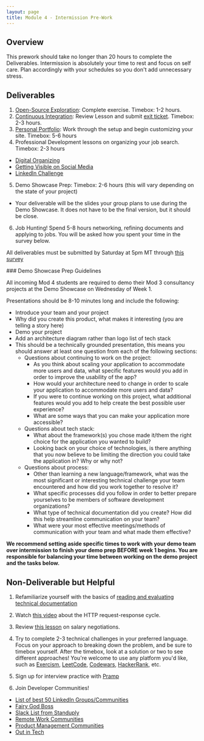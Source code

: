 ```yaml
---
layout: page
title: Module 4 - Intermission Pre-Work
---
```


## Overview

This prework should take no longer than 20 hours to complete the Deliverables. Intermission is absolutely your time to rest and focus on self care. Plan accordingly with your schedules so you don't add unnecessary stress.


## Deliverables

1. [Open-Source Exploration](./open_source): Complete exercise. Timebox: 1-2 hours. 
2. [Continuous Integration](./continuous_integration): Review Lesson and submit [exit ticket](https://forms.gle/M2xom7asi4BF79Ay8). Timebox: 2-3 hours.
3. [Personal Portfolio](../projects/personal_portfolio): Work through the setup and begin customizing your site. Timebox: 5-6 hours
4. Professional Development lessons on organizing your job search. Timebox: 2-3 hours
  * [Digital Organizing](../pd/lessons/digital_organizing_job_search)
  * [Getting Visible on Social Media](../pd/lessons/getting_visible_social_media)
  * [LinkedIn Challenge](../pd/lessons/linkedin_challenge)
5. Demo Showcase Prep: Timebox: 2-6 hours (this will vary depending on the state of your project)
  * Your deliverable will be the slides your group plans to use during the Demo Showcase. It does not have to be the final version, but it should be close.
6. Job Hunting! Spend 5-8 hours networking, refining documents and applying to jobs. You will be asked how you spent your time in the survey below. 

All deliverables must be submitted by Saturday at 5pm MT through [this survey](https://forms.gle/Nz6FJwQZLSHZU2yu9)

<section class="dropdown">
### Demo Showcase Prep Guidelines

All incoming Mod 4 students are required to demo their Mod 3 consultancy projects at the Demo Showcase on Wednesday of Week 1.

Presentations should be 8-10 minutes long and include the following:
- Introduce your team and your project
- Why did you create this product, what makes it interesting (you are telling a story here)
- Demo your project
- Add an architecture diagram rather than logo list of tech stack
- This should be a technically grounded presentation, this means you should answer at least one question from each of the following sections:
  - Questions about continuing to work on the project:
    - As you think about scaling your application to accommodate more users and data, what specific features would you add in order to improve the usability of the app?
    - How would your architecture need to change in order to scale your application to accommodate more users and data?
    - If you were to continue working on this project, what additional features would you add to help create the best possible user experience?
    - What are some ways that you can make your application more accessible?
  - Questions about tech stack:
    - What about the framework(s) you chose made it/them the right choice for the application you wanted to build?
    - Looking back on your choice of technologies, is there anything that you now believe to be limiting the direction you could take the application in? Why or why not?
  - Questions about process:
    - Other than learning a new language/framework, what was the most significant or interesting technical challenge your team encountered and how did you work together to resolve it?
    - What specific processes did you follow in order to better prepare yourselves to be members of software development organizations?
    - What type of technical documentation did you create? How did this help streamline communication on your team?
    - What were your most effective meetings/methods of communication with your team and what made them effective?

**We recommend setting aside specific times to work with your demo team over intermission to finish your demo prep BEFORE week 1 begins. You are responsible for balancing your time between working on the demo project and the tasks below.**
</section>

## Non-Deliverable but Helpful

1. Refamiliarize yourself with the basics of [reading and evaluating technical documentation](./reading_documentation)

2. Watch [this video](https://www.youtube.com/watch?v=eesqK59rhGA) about the HTTP request-response cycle. 

4. Review [this lesson](https://careerdev.turing.edu/module_four/negotiations) on salary negotiations.

5. Try to complete 2-3 technical challenges in your preferred language. Focus on your approach to breaking down the problem, and be sure to timebox yourself. After the timebox, look at a solution or two to see different approaches! You're welcome to use any platform you'd like, such as [Exercism](https://exercism.io/), [LeetCode](https://leetcode.com), [Codewars](https://www.codewars.com/), [HackerRank](https://www.hackerrank.com/), etc. 

6. Sign up for interview practice with [Pramp](https://www.pramp.com/#/)

7. Join Developer Communities!
  - [List of best 50 LinkedIn Groups/Communities](https://www.devopsschool.com/blog/list-of-best-50-linkedin-groups-community-for-devops-cloud-containers-technology-devops-engineers-and-software-engineers/)
  - [Fairy God Boss](https://fairygodboss.com/)
  - [Slack List from Standuply](https://standuply.com/slack-chat-groups)
  - [Remote Work Communities](https://slofile.com/slack/workremotely)
  - [Product Management Communities](https://www.mindtheproduct.com/product-management-slack-community/)
  - [Out in Tech](https://outintech.com/)
